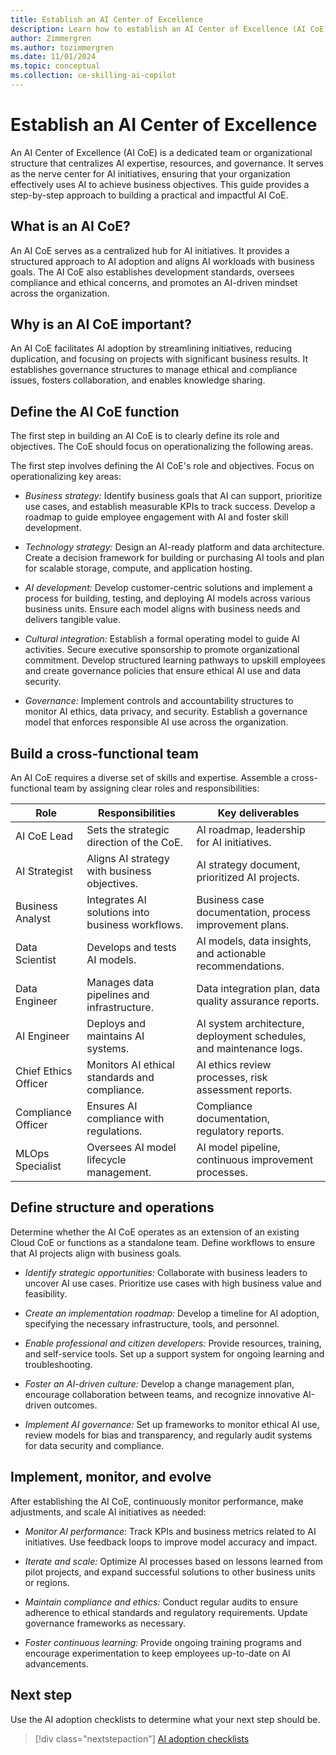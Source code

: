 ```yaml
---
title: Establish an AI Center of Excellence
description: Learn how to establish an AI Center of Excellence (AI CoE) to drive AI adoption on Azure in your organization.
author: Zimmergren
ms.author: tozimmergren
ms.date: 11/01/2024
ms.topic: conceptual
ms.collection: ce-skilling-ai-copilot
---
```


# Establish an AI Center of Excellence

An AI Center of Excellence (AI CoE) is a dedicated team or organizational structure that centralizes AI expertise, resources, and governance. It serves as the nerve center for AI initiatives, ensuring that your organization effectively uses AI to achieve business objectives. This guide provides a step-by-step approach to building a practical and impactful AI CoE.

## What is an AI CoE?

An AI CoE serves as a centralized hub for AI initiatives. It provides a structured approach to AI adoption and aligns AI workloads with business goals. The AI CoE also establishes development standards, oversees compliance and ethical concerns, and promotes an AI-driven mindset across the organization.

## Why is an AI CoE important?

An AI CoE facilitates AI adoption by streamlining initiatives, reducing duplication, and focusing on projects with significant business results. It establishes governance structures to manage ethical and compliance issues, fosters collaboration, and enables knowledge sharing.

## Define the AI CoE function

The first step in building an AI CoE is to clearly define its role and objectives. The CoE should focus on operationalizing the following areas.

The first step involves defining the AI CoE's role and objectives. Focus on operationalizing key areas:

- *Business strategy:* Identify business goals that AI can support, prioritize use cases, and establish measurable KPIs to track success. Develop a roadmap to guide employee engagement with AI and foster skill development.

- *Technology strategy:* Design an AI-ready platform and data architecture. Create a decision framework for building or purchasing AI tools and plan for scalable storage, compute, and application hosting.

- *AI development:* Develop customer-centric solutions and implement a process for building, testing, and deploying AI models across various business units. Ensure each model aligns with business needs and delivers tangible value.

- *Cultural integration:* Establish a formal operating model to guide AI activities. Secure executive sponsorship to promote organizational commitment. Develop structured learning pathways to upskill employees and create governance policies that ensure ethical AI use and data security.

- *Governance:* Implement controls and accountability structures to monitor AI ethics, data privacy, and security. Establish a governance model that enforces responsible AI use across the organization.

## Build a cross-functional team

An AI CoE requires a diverse set of skills and expertise. Assemble a cross-functional team by assigning clear roles and responsibilities:

| Role               | Responsibilities                                    | Key deliverables                                                  |
|--------------------|-----------------------------------------------------|-------------------------------------------------------------------|
| AI CoE Lead     | Sets the strategic direction of the CoE.             | AI roadmap, leadership for AI initiatives.                        |
| AI Strategist   | Aligns AI strategy with business objectives.         | AI strategy document, prioritized AI projects.                    |
| Business Analyst| Integrates AI solutions into business workflows.     | Business case documentation, process improvement plans.           |
| Data Scientist  | Develops and tests AI models.                        | AI models, data insights, and actionable recommendations.          |
| Data Engineer   | Manages data pipelines and infrastructure.           | Data integration plan, data quality assurance reports.             |
| AI Engineer     | Deploys and maintains AI systems.                    | AI system architecture, deployment schedules, and maintenance logs.|
| Chief Ethics Officer | Monitors AI ethical standards and compliance.  | AI ethics review processes, risk assessment reports.               |
| Compliance Officer   | Ensures AI compliance with regulations.       | Compliance documentation, regulatory reports.                      |
| MLOps Specialist     | Oversees AI model lifecycle management.       | AI model pipeline, continuous improvement processes.               |

## Define structure and operations

Determine whether the AI CoE operates as an extension of an existing Cloud CoE or functions as a standalone team. Define workflows to ensure that AI projects align with business goals.

- *Identify strategic opportunities:* Collaborate with business leaders to uncover AI use cases. Prioritize use cases with high business value and feasibility.

- *Create an implementation roadmap:* Develop a timeline for AI adoption, specifying the necessary infrastructure, tools, and personnel.

- *Enable professional and citizen developers:* Provide resources, training, and self-service tools. Set up a support system for ongoing learning and troubleshooting.

- *Foster an AI-driven culture:* Develop a change management plan, encourage collaboration between teams, and recognize innovative AI-driven outcomes.

- *Implement AI governance:* Set up frameworks to monitor ethical AI use, review models for bias and transparency, and regularly audit systems for data security and compliance.

## Implement, monitor, and evolve

After establishing the AI CoE, continuously monitor performance, make adjustments, and scale AI initiatives as needed:

- *Monitor AI performance:* Track KPIs and business metrics related to AI initiatives. Use feedback loops to improve model accuracy and impact.

- *Iterate and scale:* Optimize AI processes based on lessons learned from pilot projects, and expand successful solutions to other business units or regions.

- *Maintain compliance and ethics:* Conduct regular audits to ensure adherence to ethical standards and regulatory requirements. Update governance frameworks as necessary.

- *Foster continuous learning:* Provide ongoing training programs and encourage experimentation to keep employees up-to-date on AI advancements.

## Next step

Use the AI adoption checklists to determine what your next step should be.

> [!div class="nextstepaction"]
> [AI adoption checklists](index.md#ai-adoption-checklists)